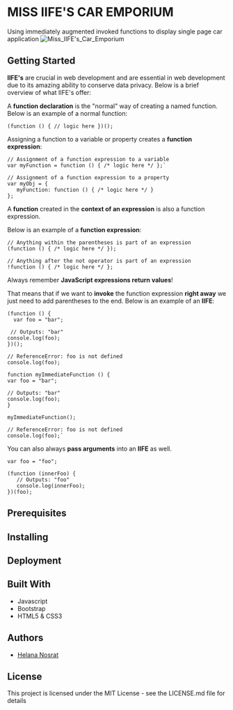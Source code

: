 # MISS IIFE'S CAR EMPORIUM
Using immediately augmented invoked functions to display single page car application
![Miss_IIFE's_Car_Emporium](http://res.cloudinary.com/emma/image/upload/v1499654916/Ms_Iifes_Carlot_nqfdpk.jpg)

## Getting Started
**IIFE's** are crucial in web development and are essential in web development due to its amazing ability to conserve data privacy. Below is a brief overview of what IIFE's offer:

A **function declaration** is the "normal" way of creating a named function.
Below is an example of a normal function:

`(function () {
   // logic here
})();`

Assigning a function to a variable or property creates a **function expression**:

    // Assignment of a function expression to a variable
    var myFunction = function () { /* logic here */ };`

    // Assignment of a function expression to a property
    var myObj = {
       myFunction: function () { /* logic here */ }
    };

A **function** created in the **context of an expression** is also a function expression. 

Below is an example of a **function expression**:

    // Anything within the parentheses is part of an expression
    (function () { /* logic here */ });

    // Anything after the not operator is part of an expression
    !function () { /* logic here */ };

Always remember **JavaScript expressions return values**!

That means that if we want to **invoke** the function expression **right away** we just need to add parentheses to the end.
Below is an example of an **IIFE**:

    (function () {
      var foo = "bar";

     // Outputs: "bar"
    console.log(foo);
    })();

    // ReferenceError: foo is not defined
    console.log(foo);

    function myImmediateFunction () {
    var foo = "bar";

    // Outputs: "bar"
    console.log(foo);
    }

    myImmediateFunction();

    // ReferenceError: foo is not defined
    console.log(foo);`

You can also always **pass arguments** into an **IIFE** as well. 
     
    var foo = "foo";

    (function (innerFoo) {
       // Outputs: "foo"
       console.log(innerFoo);
    })(foo);

## Prerequisites

## Installing

## Deployment

## Built With
  * Javascript
  * Bootstrap
  * HTML5 & CSS3
  
## Authors
  * [Helana Nosrat](www.helanan.com)
  
## License
This project is licensed under the MIT License - see the LICENSE.md file for details
